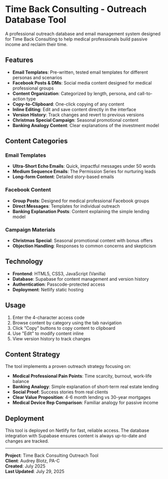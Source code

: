 # Time Back Consulting - Outreach Database Tool

A professional outreach database and email management system designed for Time Back Consulting to help medical professionals build passive income and reclaim their time.

## Features

- **Email Templates**: Pre-written, tested email templates for different personas and scenarios
- **Facebook Posts & DMs**: Social media content designed for medical professional groups
- **Content Organization**: Categorized by length, persona, and call-to-action type
- **Copy-to-Clipboard**: One-click copying of any content
- **Inline Editing**: Edit and save content directly in the interface
- **Version History**: Track changes and revert to previous versions
- **Christmas Special Campaign**: Seasonal promotional content
- **Banking Analogy Content**: Clear explanations of the investment model

## Content Categories

### Email Templates
- **Ultra-Short Echo Emails**: Quick, impactful messages under 50 words
- **Medium Sequence Emails**: The Permission Series for nurturing leads
- **Long-form Content**: Detailed story-based emails

### Facebook Content
- **Group Posts**: Designed for medical professional Facebook groups
- **Direct Messages**: Templates for individual outreach
- **Banking Explanation Posts**: Content explaining the simple lending model

### Campaign Materials
- **Christmas Special**: Seasonal promotional content with bonus offers
- **Objection Handling**: Responses to common concerns and skepticism

## Technology

- **Frontend**: HTML5, CSS3, JavaScript (Vanilla)
- **Database**: Supabase for content management and version history
- **Authentication**: Passcode-protected access
- **Deployment**: Netlify static hosting

## Usage

1. Enter the 4-character access code
2. Browse content by category using the tab navigation
3. Click "Copy" buttons to copy content to clipboard
4. Use "Edit" to modify content inline
5. View version history to track changes

## Content Strategy

The tool implements a proven outreach strategy focusing on:
- **Medical Professional Pain Points**: Time scarcity, burnout, work-life balance
- **Banking Analogy**: Simple explanation of short-term real estate lending
- **Social Proof**: Success stories from real clients
- **Clear Value Proposition**: 4-6 month lending vs 30-year mortgages
- **Medical Device Rep Comparison**: Familiar analogy for passive income

## Deployment

This tool is deployed on Netlify for fast, reliable access. The database integration with Supabase ensures content is always up-to-date and changes are tracked.

---

**Project**: Time Back Consulting Outreach Tool  
**Client**: Audrey Blotz, PA-C  
**Created**: July 2025  
**Last Updated**: July 29, 2025